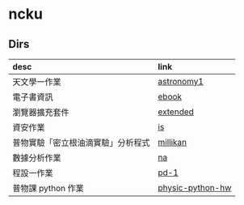 # ncku

## Dirs
| desc                               | link                                   |
| :---                               | :---                                   |
| 天文學一作業                       | [astronomy1](./astronomy1)             |
| 電子書資訊                         | [ebook](./ebook)                       |
| 瀏覽器擴充套件                     | [extended](./extended)                 |
| 資安作業                           | [is](./is)                             |
| 普物實驗「密立根油滴實驗」分析程式 | [millikan](./millikan)                 |
| 數據分析作業                       | [na](./na)                             |
| 程設一作業                         | [pd-1](./pd-1)                         |
| 普物課 python 作業                 | [physic-python-hw](./physic-python-hw) |
